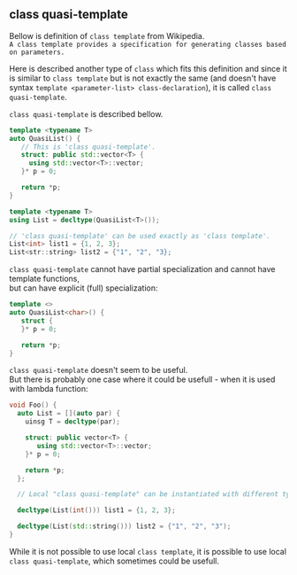 ## class quasi-template

Bellow is definition of `class template` from Wikipedia.<br/>
```A class template provides a specification for generating classes based on parameters.```

Here is described another type of `class` which fits this definition and since it is similar to `class template` 
but is not exactly the same (and doesn't have syntax ```template <parameter-list> class-declaration```), it is called `class quasi-template`.

`class quasi-template` is described bellow.

```C++
template <typename T>
auto QuasiList() {
   // This is 'class quasi-template'.
   struct: public std::vector<T> {
     using std::vector<T>::vector;
   }* p = 0;

   return *p;
}

template <typename T>
using List = decltype(QuasiList<T>());

// 'class quasi-template' can be used exactly as 'class template'.
List<int> list1 = {1, 2, 3};
List<str::string> list2 = {"1", "2", "3}; 
```

`class quasi-template` cannot have partial specialization and cannot have template functions,<br/>
but can have explicit (full) specialization:

```C++
template <>
auto QuasiList<char>() {
   struct {
   }* p = 0;

   return *p;
}
```

`class quasi-template` doesn't seem to be useful.<br/> 
But there is probably one case where it could be usefull - when it is used with lambda function:

```C++
void Foo() {
  auto List = [](auto par) {
    uinsg T = decltype(par);

    struct: public vector<T> {
       using std::vector<T>::vector;
    }* p = 0;

    return *p; 
  };

  // Local "class quasi-template" can be instantiated with different types.

  decltype(List(int())) list1 = {1, 2, 3};

  decltype(List(std::string())) list2 = {"1", "2", "3");
}
```

While it is not possible to use local `class template`, it is possible to use local `class quasi-template`, which sometimes could be usefull.


